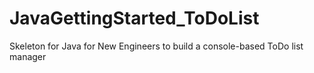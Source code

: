 # JavaGettingStarted_ToDoList
Skeleton for Java for New Engineers to build a console-based ToDo list manager
